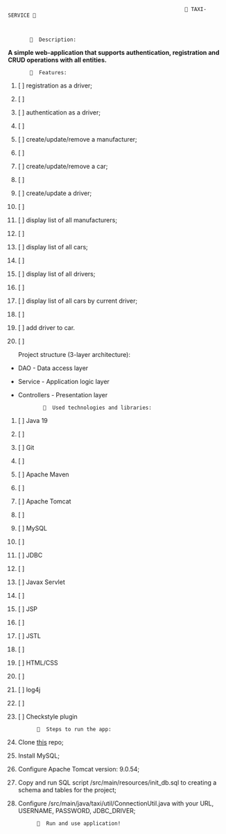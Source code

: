                                                              🚖 TAXI-SERVICE 🚖



           👀  Description:

**A simple web-application that supports authentication, registration and CRUD operations with all entities.**



           📌  Features:

1. [ ] registration as a driver;
2. [ ] 
3. [ ] authentication as a driver;
4. [ ] 
5. [ ] create/update/remove a manufacturer;
6. [ ] 
7. [ ] create/update/remove a car;
8. [ ] 
9. [ ] create/update a driver;
10. [ ] 
11. [ ] display list of all manufacturers;
12. [ ] 
13. [ ] display list of all cars;
14. [ ] 
15. [ ] display list of all drivers;
16. [ ] 
17. [ ] display list of all cars by current driver;
18. [ ] 
19. [ ] add driver to car.
20. [ ] 


    Project structure (3-layer architecture):

* DAO - Data access layer
* Service - Application logic layer
* Controllers - Presentation layer


 

              📝  Used technologies and libraries:

1. [ ] Java 19
2. [ ] 
3. [ ] Git
4. [ ] 
5. [ ] Apache Maven
6. [ ] 
7. [ ] Apache Tomcat
8. [ ] 
9. [ ] MySQL
10. [ ] 
11. [ ] JDBC
12. [ ] 
13. [ ] Javax Servlet
14. [ ] 
15. [ ] JSP
16. [ ] 
17. [ ] JSTL
18. [ ] 
19. [ ] HTML/CSS
20. [ ] 
21. [ ] log4j
22. [ ] 
23. [ ] Checkstyle plugin

              🔎  Steps to run the app:


1. Clone [this](https://github.com/Serhii1206/taxi-service.git) repo;
2. Install MySQL;
3. Configure Apache Tomcat version: 9.0.54;
4. Copy and run SQL script /src/main/resources/init_db.sql to creating a schema and tables for the project;
5. Configure /src/main/java/taxi/util/ConnectionUtil.java with your URL, USERNAME, PASSWORD, JDBC_DRIVER;

             🚀  Run and use application!   
